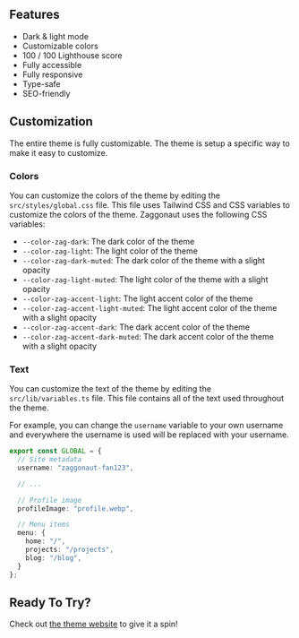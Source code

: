 
## Features

- Dark & light mode
- Customizable colors
- 100 / 100 Lighthouse score
- Fully accessible
- Fully responsive
- Type-safe
- SEO-friendly

## Customization

The entire theme is fully customizable. The theme is setup a specific way to make it easy to customize.

### Colors

You can customize the colors of the theme by editing the `src/styles/global.css` file.
This file uses Tailwind CSS and CSS variables to customize the colors of the theme.
Zaggonaut uses the following CSS variables:

- `--color-zag-dark`: The dark color of the theme
- `--color-zag-light`: The light color of the theme
- `--color-zag-dark-muted`: The dark color of the theme with a slight opacity
- `--color-zag-light-muted`: The light color of the theme with a slight opacity
- `--color-zag-accent-light`: The light accent color of the theme
- `--color-zag-accent-light-muted`: The light accent color of the theme with a slight opacity
- `--color-zag-accent-dark`: The dark accent color of the theme
- `--color-zag-accent-dark-muted`: The dark accent color of the theme with a slight opacity

### Text

You can customize the text of the theme by editing the `src/lib/variables.ts` file.
This file contains all of the text used throughout the theme.

For example, you can change the `username` variable to your own username and everywhere the username is used will be replaced with your username.

```typescript
export const GLOBAL = {
  // Site metadata
  username: "zaggonaut-fan123",

  // ...

  // Profile image
  profileImage: "profile.webp",

  // Menu items
  menu: {
    home: "/",
    projects: "/projects",
    blog: "/blog",
  }
};
```

## Ready To Try?

Check out [the theme website](https://zaggonaut.dev) to give it a spin!